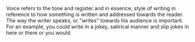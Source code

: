 Voice refers to the tone and register and in essence, style of writing in reference to how something is written and addressed towards the reader. The way the writer speaks, or "writes" towards his audience is important. For an example, you could write in a jokey, satirical manner and slip jokes in here or there or you would